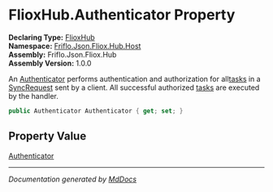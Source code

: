 ﻿<!--  
  <auto-generated>   
    The contents of this file were generated by a tool.  
    Changes to this file may be list if the file is regenerated  
  </auto-generated>   
-->

# FlioxHub.Authenticator Property

**Declaring Type:** [FlioxHub](../index.md)  
**Namespace:** [Friflo.Json.Fliox.Hub.Host](../../index.md)  
**Assembly:** Friflo.Json.Fliox.Hub  
**Assembly Version:** 1.0.0

An [Authenticator](../../Auth/Authenticator/index.md) performs authentication and authorization for all[tasks](../../../Protocol/SyncRequest/fields/tasks.md) in a [SyncRequest](../../../Protocol/SyncRequest/index.md) sent by a client. All successful authorized [tasks](../../../Protocol/SyncRequest/fields/tasks.md) are executed by the handler.

```csharp
public Authenticator Authenticator { get; set; }
```

## Property Value

[Authenticator](../../Auth/Authenticator/index.md)

___

*Documentation generated by [MdDocs](https://github.com/ap0llo/mddocs)*

